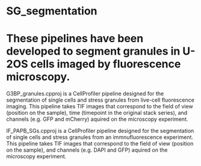 # SG_segmentation
# These pipelines have been developed to segment granules in U-2OS cells imaged by fluorescence microscopy. 


G3BP_granules.cpproj is a CellProfiler pipeline designed for the segmentation of single cells and stress granules from live-cell fluorescence imaging.
This pipeline takes TIF images that correspond to the field of view (position on the sample), time (timepoint in the original stack series), and channels (e.g. GFP and mCherry) aquired on the microscopy experiment. 

IF_PAPB_SGs.cpproj is a CellProfiler pipeline designed for the segmentation of single cells and stress granules from an immnufluorescence experiment. 
This pipeline takes TIF images that correspond to the field of view (position on the sample), and channels (e.g. DAPI and GFP) aquired on the microscopy experiment. 





